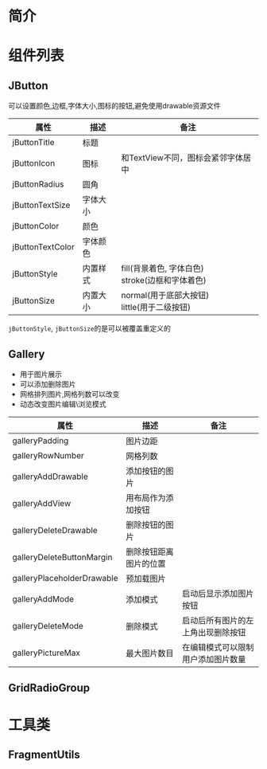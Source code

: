 # 简介

# 组件列表

## JButton
可以设置颜色,边框,字体大小,图标的按钮,避免使用drawable资源文件

|属性|描述|备注|
|---|---|---|
|jButtonTitle| 标题|
|jButtonIcon|图标|和TextView不同，图标会紧邻字体居中
|jButtonRadius|圆角|
|jButtonTextSize|字体大小
|jButtonColor|颜色
|jButtonTextColor|字体颜色
|jButtonStyle|内置样式|fill(背景着色, 字体白色)<br>stroke(边框和字体着色)
|jButtonSize|内置大小|normal(用于底部大按钮)<br>little(用于二级按钮)

`jButtonStyle`, `jButtonSize`的是可以被覆盖重定义的

## Gallery
* 用于图片展示
* 可以添加删除图片
* 网格排列图片,网格列数可以改变
* 动态改变图片编辑\浏览模式

|属性|描述|备注|
|---|---|---|
|galleryPadding|图片边距|
|galleryRowNumber|网格列数|
|galleryAddDrawable|添加按钮的图片
|galleryAddView|用布局作为添加按钮
|galleryDeleteDrawable|删除按钮的图片
|galleryDeleteButtonMargin|删除按钮距离图片的位置
|galleryPlaceholderDrawable|预加载图片
|galleryAddMode|添加模式|启动后显示添加图片按钮
|galleryDeleteMode|删除模式|启动后所有图片的左上角出现删除按钮
|galleryPictureMax|最大图片数目|在编辑模式可以限制用户添加图片数量

## GridRadioGroup

# 工具类

## FragmentUtils
